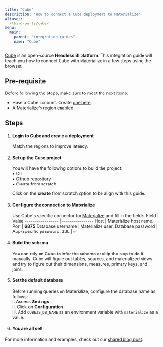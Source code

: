 ```yaml
---
title: "Cube"
description: "How to connect a Cube deployment to Materialize"
aliases:
  /third-party/cube/
menu:
  main:
    parent: "integration-guides"
    name: "Cube"
---
```


[Cube](https://www.cubejs.com/) is an open-source **Headless BI platform**. This integration guide will teach you how to connect Cube with Materialize in a few steps using the browser.

## Pre-requisite

Before following the steps, make sure to meet the next items:

- Have a Cube account. Create [one here](https://cubecloud.dev/auth/signup).
- A Materialize's region enabled.

## Steps

1. #### Login to Cube and create a deployment
    Match the regions to improve latency.

1. #### Set up the Cube project
    You will have the following options to build the project:<br/>
        • CLI<br/>
        • Github repository<br/>
        • Create from scratch <br/>

    Click on the **create** from scratch option to be align with this guide.

1. #### Configure the connection to Materialize
    Use Cube's specific connector for [Materialize](https://cube.dev/docs/config/databases/materialize#materialize) and fill in the fields.
    Field             | Value
    ----------------- | ----------------
    Host              | Materialize host name.
    Port              | **6875**
    Database username | Materialize user.
    Database password | App-specific password.
    SSL               | ✅

1. #### Build the schema
    You can rely on Cube to infer the schema or skip the step to do it manually. Cube will figure out tables, sources, and materialized views and try to figure out their dimensions, measures, primary keys, and joins.

1. #### Set the default database
    Before running queries on Materialize, configure the database name as follows: <br/>
      i. Access **Settings** <br/>
      ii. Click on **Configuration** <br/>
      iii. Add `CUBEJS_DB_NAME` as an environment variable with `materialize` as a value. <br/>

1. #### You are all set!

For more information and examples, check out our [shared blog post](https://materialize.com/blog/materialize-cube-integration/).
